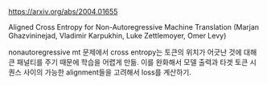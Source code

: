 https://arxiv.org/abs/2004.01655

Aligned Cross Entropy for Non-Autoregressive Machine Translation (Marjan Ghazvininejad, Vladimir Karpukhin, Luke Zettlemoyer, Omer Levy)

nonautoregressive mt 문제에서 cross entropy는 토큰의 위치가 어긋난 것에 대해 큰 패널티를 주기 때문에 학습을 어렵게 만듦. 이를 완화해서 모델 출력과 타겟 토큰 시퀀스 사이의 가능한 alignment들을 고려해서 loss를 계산하기.